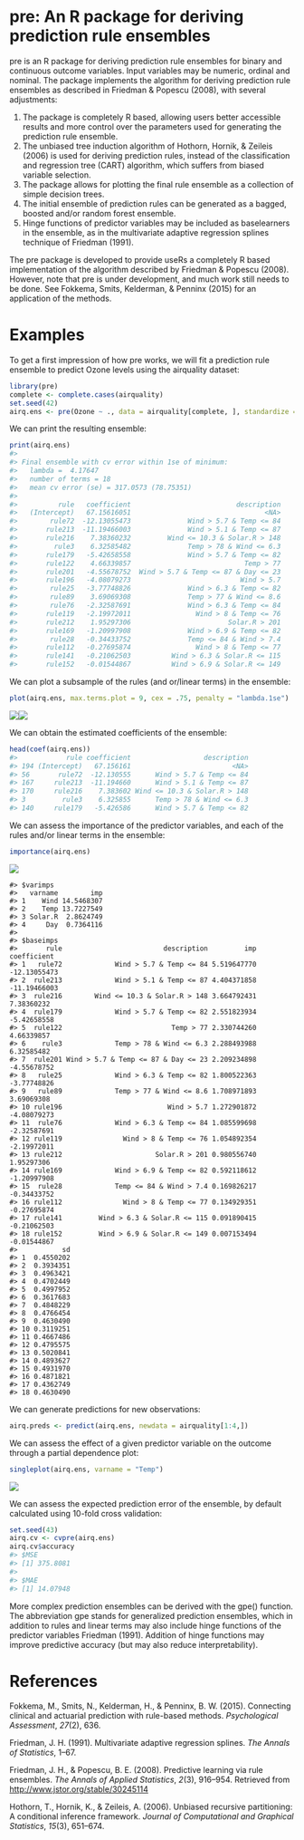 pre: An R package for deriving prediction rule ensembles
========================================================

pre is an R package for deriving prediction rule ensembles for binary and continuous outcome variables. Input variables may be numeric, ordinal and nominal. The package implements the algorithm for deriving prediction rule ensembles as described in Friedman & Popescu (2008), with several adjustments:

1.  The package is completely R based, allowing users better accessible results and more control over the parameters used for generating the prediction rule ensemble.
2.  The unbiased tree induction algorithm of Hothorn, Hornik, & Zeileis (2006) is used for deriving prediction rules, instead of the classification and regression tree (CART) algorithm, which suffers from biased variable selection.
3.  The package allows for plotting the final rule ensemble as a collection of simple decision trees.
4.  The initial ensemble of prediction rules can be generated as a bagged, boosted and/or random forest ensemble.
5.  Hinge functions of predictor variables may be included as baselearners in the ensemble, as in the multivariate adaptive regression splines technique of Friedman (1991).

The pre package is developed to provide useRs a completely R based implementation of the algorithm described by Friedman & Popescu (2008). However, note that pre is under development, and much work still needs to be done. See Fokkema, Smits, Kelderman, & Penninx (2015) for an application of the methods.

Examples
========

To get a first impression of how pre works, we will fit a prediction rule ensemble to predict Ozone levels using the airquality dataset:

``` r
library(pre)
complete <- complete.cases(airquality)
set.seed(42)
airq.ens <- pre(Ozone ~ ., data = airquality[complete, ], standardize = TRUE)
```

We can print the resulting ensemble:

``` r
print(airq.ens)
#> 
#> Final ensemble with cv error within 1se of minimum: 
#>   lambda =  4.17647
#>   number of terms = 18
#>   mean cv error (se) = 317.0573 (78.75351) 
#> 
#>          rule   coefficient                          description
#>   (Intercept)   67.15616051                                 <NA>
#>        rule72  -12.13055473              Wind > 5.7 & Temp <= 84
#>       rule213  -11.19466003              Wind > 5.1 & Temp <= 87
#>       rule216    7.38360232         Wind <= 10.3 & Solar.R > 148
#>         rule3    6.32585482              Temp > 78 & Wind <= 6.3
#>       rule179   -5.42658558              Wind > 5.7 & Temp <= 82
#>       rule122    4.66339857                            Temp > 77
#>       rule201   -4.55678752  Wind > 5.7 & Temp <= 87 & Day <= 23
#>       rule196   -4.08079273                           Wind > 5.7
#>        rule25   -3.77748826              Wind > 6.3 & Temp <= 82
#>        rule89    3.69069308              Temp > 77 & Wind <= 8.6
#>        rule76   -2.32587691              Wind > 6.3 & Temp <= 84
#>       rule119   -2.19972011                Wind > 8 & Temp <= 76
#>       rule212    1.95297306                        Solar.R > 201
#>       rule169   -1.20997908              Wind > 6.9 & Temp <= 82
#>        rule28   -0.34433752              Temp <= 84 & Wind > 7.4
#>       rule112   -0.27695874                Wind > 8 & Temp <= 77
#>       rule141   -0.21062503          Wind > 6.3 & Solar.R <= 115
#>       rule152   -0.01544867          Wind > 6.9 & Solar.R <= 149
```

We can plot a subsample of the rules (and or/linear terms) in the ensemble:

``` r
plot(airq.ens, max.terms.plot = 9, cex = .75, penalty = "lambda.1se")
```

![](inst/README-figures/README-unnamed-chunk-4-1.png)![](inst/README-figures/README-unnamed-chunk-4-2.png)

We can obtain the estimated coefficients of the ensemble:

``` r
head(coef(airq.ens))
#>            rule coefficient                  description
#> 194 (Intercept)   67.156161                         <NA>
#> 56       rule72  -12.130555      Wind > 5.7 & Temp <= 84
#> 167     rule213  -11.194660      Wind > 5.1 & Temp <= 87
#> 170     rule216    7.383602 Wind <= 10.3 & Solar.R > 148
#> 3         rule3    6.325855      Temp > 78 & Wind <= 6.3
#> 140     rule179   -5.426586      Wind > 5.7 & Temp <= 82
```

We can assess the importance of the predictor variables, and each of the rules and/or linear terms in the ensemble:

``` r
importance(airq.ens)
```

![](inst/README-figures/README-unnamed-chunk-6-1.png)

    #> $varimps
    #>   varname        imp
    #> 1    Wind 14.5468307
    #> 2    Temp 13.7227549
    #> 3 Solar.R  2.8624749
    #> 4     Day  0.7364116
    #> 
    #> $baseimps
    #>       rule                         description         imp  coefficient
    #> 1   rule72             Wind > 5.7 & Temp <= 84 5.519647770 -12.13055473
    #> 2  rule213             Wind > 5.1 & Temp <= 87 4.404371858 -11.19466003
    #> 3  rule216        Wind <= 10.3 & Solar.R > 148 3.664792431   7.38360232
    #> 4  rule179             Wind > 5.7 & Temp <= 82 2.551823934  -5.42658558
    #> 5  rule122                           Temp > 77 2.330744260   4.66339857
    #> 6    rule3             Temp > 78 & Wind <= 6.3 2.288493988   6.32585482
    #> 7  rule201 Wind > 5.7 & Temp <= 87 & Day <= 23 2.209234898  -4.55678752
    #> 8   rule25             Wind > 6.3 & Temp <= 82 1.800522363  -3.77748826
    #> 9   rule89             Temp > 77 & Wind <= 8.6 1.708971893   3.69069308
    #> 10 rule196                          Wind > 5.7 1.272901872  -4.08079273
    #> 11  rule76             Wind > 6.3 & Temp <= 84 1.085599698  -2.32587691
    #> 12 rule119               Wind > 8 & Temp <= 76 1.054892354  -2.19972011
    #> 13 rule212                       Solar.R > 201 0.980556740   1.95297306
    #> 14 rule169             Wind > 6.9 & Temp <= 82 0.592118612  -1.20997908
    #> 15  rule28             Temp <= 84 & Wind > 7.4 0.169826217  -0.34433752
    #> 16 rule112               Wind > 8 & Temp <= 77 0.134929351  -0.27695874
    #> 17 rule141         Wind > 6.3 & Solar.R <= 115 0.091890415  -0.21062503
    #> 18 rule152         Wind > 6.9 & Solar.R <= 149 0.007153494  -0.01544867
    #>           sd
    #> 1  0.4550202
    #> 2  0.3934351
    #> 3  0.4963421
    #> 4  0.4702449
    #> 5  0.4997952
    #> 6  0.3617683
    #> 7  0.4848229
    #> 8  0.4766454
    #> 9  0.4630490
    #> 10 0.3119251
    #> 11 0.4667486
    #> 12 0.4795575
    #> 13 0.5020841
    #> 14 0.4893627
    #> 15 0.4931970
    #> 16 0.4871821
    #> 17 0.4362749
    #> 18 0.4630490

We can generate predictions for new observations:

``` r
airq.preds <- predict(airq.ens, newdata = airquality[1:4,])
```

We can assess the effect of a given predictor variable on the outcome through a partial dependence plot:

``` r
singleplot(airq.ens, varname = "Temp")
```

![](inst/README-figures/README-unnamed-chunk-8-1.png)

We can assess the expected prediction error of the ensemble, by default calculated using 10-fold cross validation:

``` r
set.seed(43)
airq.cv <- cvpre(airq.ens)
airq.cv$accuracy
#> $MSE
#> [1] 375.8081
#> 
#> $MAE
#> [1] 14.07948
```

More complex prediction ensembles can be derived with the gpe() function. The abbreviation gpe stands for generalized prediction ensembles, which in addition to rules and linear terms may also include hinge functions of the predictor variables Friedman (1991). Addition of hinge functions may improve predictive accuracy (but may also reduce interpretability).

References
==========

Fokkema, M., Smits, N., Kelderman, H., & Penninx, B. W. (2015). Connecting clinical and actuarial prediction with rule-based methods. *Psychological Assessment*, *27*(2), 636.

Friedman, J. H. (1991). Multivariate adaptive regression splines. *The Annals of Statistics*, 1–67.

Friedman, J. H., & Popescu, B. E. (2008). Predictive learning via rule ensembles. *The Annals of Applied Statistics*, *2*(3), 916–954. Retrieved from <http://www.jstor.org/stable/30245114>

Hothorn, T., Hornik, K., & Zeileis, A. (2006). Unbiased recursive partitioning: A conditional inference framework. *Journal of Computational and Graphical Statistics*, *15*(3), 651–674.
